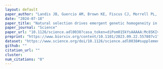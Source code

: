 ```yaml
---
layout: default
paper_author: "Landis JB, Guercio AM, Brown KE, Fiscus CJ, Morrell PL, Koenig D"
date: "2024-07-18"
paper_title: "Natural selection drives emergent genetic homogeneity in a century-scale experiment with barley"
paper_journal: "Science"
paper_url: "10.1126/science.adl0038?casa_token=diPom015kYsAAAAA:Mc8SKIvRQ9W29lyd1ZsY-wk5j0TBHue9v76l9O_R2lMS0nyolg6UGaOmwrTyOJ0RTBwKwKtBJr6IGg"
preprint: "https://www.biorxiv.org/content/10.1101/2023.09.22.557807v1"
dataset: "https://www.science.org/doi/10.1126/science.adl0038#supplementary-materials"
github: ""
citation_url: ""
cluster:
num_citations: "0"
---
```


